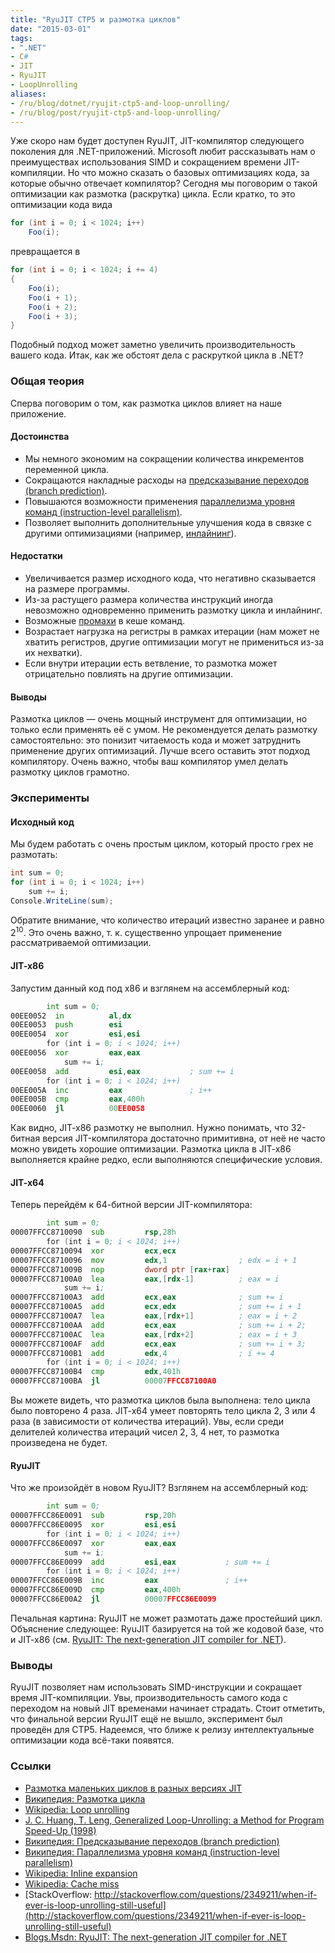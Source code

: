 ```yaml
---
title: "RyuJIT CTP5 и размотка циклов"
date: "2015-03-01"
tags:
- ".NET"
- C#
- JIT
- RyuJIT
- LoopUnrolling
aliases:
- /ru/blog/dotnet/ryujit-ctp5-and-loop-unrolling/
- /ru/blog/post/ryujit-ctp5-and-loop-unrolling/
---
```


Уже скоро нам будет доступен RyuJIT, JIT-компилятор следующего поколения для .NET-приложений. Microsoft любит рассказывать нам о преимуществах использования SIMD и сокращением времени JIT-компиляции. Но что можно сказать о базовых оптимизациях кода, за которые обычно отвечает компилятор? Сегодня мы поговорим о такой оптимизации как размотка (раскрутка) цикла. Если кратко, то это оптимизации кода вида

```cs
for (int i = 0; i < 1024; i++)
    Foo(i);
```

превращается в

```cs
for (int i = 0; i < 1024; i += 4)
{
    Foo(i);
    Foo(i + 1);
    Foo(i + 2);
    Foo(i + 3);
}
```

Подобный подход может заметно увеличить производительность вашего кода. Итак, как же обстоят дела с раскруткой цикла в .NET?

<!--more-->

### Общая теория

Сперва поговорим о том, как размотка циклов влияет на наше приложение.

#### Достоинства

* Мы немного экономим на сокращении количества инкрементов переменной цикла.
* Сокращаются накладные расходы на [предсказывание переходов (branch prediction)](https://ru.wikipedia.org/wiki/%D0%9F%D1%80%D0%B5%D0%B4%D1%81%D0%BA%D0%B0%D0%B7%D0%B0%D1%82%D0%B5%D0%BB%D1%8C_%D0%BF%D0%B5%D1%80%D0%B5%D1%85%D0%BE%D0%B4%D0%BE%D0%B2).
* Повышаются возможности применения [параллелизма уровня команд (instruction-level parallelism)](https://ru.wikipedia.org/wiki/%D0%9F%D0%B0%D1%80%D0%B0%D0%BB%D0%BB%D0%B5%D0%BB%D0%B8%D0%B7%D0%BC_%D0%BD%D0%B0_%D1%83%D1%80%D0%BE%D0%B2%D0%BD%D0%B5_%D0%BA%D0%BE%D0%BC%D0%B0%D0%BD%D0%B4).
* Позволяет выполнить дополнительные улучшения кода в связке с другими оптимизациями (например, [инлайнинг](http://en.wikipedia.org/wiki/Inline_expansion)).

#### Недостатки

* Увеличивается размер исходного кода, что негативно сказывается на размере программы.
* Из-за растущего размера количества инструкций иногда невозможно одновременно применить размотку цикла и инлайнинг.
* Возможные [промахи](http://en.wikipedia.org/wiki/CPU_cache#Cache_miss) в кеше команд.
* Возрастает нагрузка на регистры в рамках итерации (нам может не хватить регистров, другие оптимизации могут не примениться из-за их нехватки).
* Если внутри итерации есть ветвление, то размотка может отрицательно повлиять на другие оптимизации.

#### Выводы

Размотка циклов — очень мощный инструмент для оптимизации, но только если применять её с умом. Не рекомендуется делать размотку самостоятельно: это понизит читаемость кода и может затруднить применение других оптимизаций. Лучше всего оставить этот подход компилятору. Очень важно, чтобы ваш компилятор умел делать размотку циклов грамотно.

### Эксперименты

#### Исходный код

Мы будем работать с очень простым циклом, который просто грех не размотать:

```cs
int sum = 0;
for (int i = 0; i < 1024; i++)
    sum += i;
Console.WriteLine(sum);
```

Обратите внимание, что количество итераций известно заранее и равно 2<sup>10</sup>. Это очень важно, т. к. существенно упрощает применение рассматриваемой оптимизации.

#### JIT-x86

Запустим данный код под x86 и взглянем на ассемблерный код:

```asm
        int sum = 0;                    
00EE0052  in          al,dx             
00EE0053  push        esi               
00EE0054  xor         esi,esi           
        for (int i = 0; i < 1024; i++)  
00EE0056  xor         eax,eax           
            sum += i;                   
00EE0058  add         esi,eax           ; sum += i
        for (int i = 0; i < 1024; i++)  
00EE005A  inc         eax               ; i++
00EE005B  cmp         eax,400h          
00EE0060  jl          00EE0058          
```

Как видно, JIT-x86 размотку не выполнил. Нужно понимать, что 32-битная версия JIT-компилятора достаточно примитивна, от неё не часто можно увидеть хорошие оптимизации. Размотка цикла в JIT-x86 выполняется крайне редко, если выполняются специфические условия.

#### JIT-x64

Теперь перейдём к 64-битной версии JIT-компилятора:

```asm
        int sum = 0;                               
00007FFCC8710090  sub         rsp,28h              
        for (int i = 0; i < 1024; i++)             
00007FFCC8710094  xor         ecx,ecx              
00007FFCC8710096  mov         edx,1                ; edx = i + 1
00007FFCC871009B  nop         dword ptr [rax+rax]  
00007FFCC87100A0  lea         eax,[rdx-1]          ; eax = i
            sum += i;                              
00007FFCC87100A3  add         ecx,eax              ; sum += i
00007FFCC87100A5  add         ecx,edx              ; sum += i + 1
00007FFCC87100A7  lea         eax,[rdx+1]          ; eax = i + 2
00007FFCC87100AA  add         ecx,eax              ; sum += i + 2;
00007FFCC87100AC  lea         eax,[rdx+2]          ; eax = i + 3
00007FFCC87100AF  add         ecx,eax              ; sum += i + 3;
00007FFCC87100B1  add         edx,4                ; i += 4
        for (int i = 0; i < 1024; i++)             
00007FFCC87100B4  cmp         edx,401h             
00007FFCC87100BA  jl          00007FFCC87100A0     
```

Вы можете видеть, что размотка циклов была выполнена: тело цикла было повторено 4 раза. JIT-x64 умеет повторять тело цикла 2, 3 или 4 раза (в зависимости от количества итераций). Увы, если среди делителей количества итераций чисел 2, 3, 4 нет, то размотка произведена не будет.

#### RyuJIT

Что же произойдёт в новом RyuJIT? Взглянем на ассемблерный код:

```asm
        int sum = 0;                            
00007FFCC86E0091  sub         rsp,20h           
00007FFCC86E0095  xor         esi,esi           
        for (int i = 0; i < 1024; i++)          
00007FFCC86E0097  xor         eax,eax           
            sum += i;                           
00007FFCC86E0099  add         esi,eax           ; sum += i
        for (int i = 0; i < 1024; i++)          
00007FFCC86E009B  inc         eax               ; i++
00007FFCC86E009D  cmp         eax,400h          
00007FFCC86E00A2  jl          00007FFCC86E0099  
```

Печальная картина: RyuJIT не может размотать даже простейший цикл. Объяснение следующее: RyuJIT базируется на той же кодовой базе, что и JIT-x86 (см. [RyuJIT: The next-generation JIT compiler for .NET](http://blogs.msdn.com/b/dotnet/archive/2013/09/30/ryujit-the-next-generation-jit-compiler.aspx)).

### Выводы

RyuJIT позволяет нам использовать SIMD-инструкции и сокращает время JIT-компиляции. Увы, производительность самого кода с переходом на новый JIT временами начинает страдать. Стоит отметить, что финальной версии RyuJIT ещё не вышло, эксперимент был проведён для CTP5. Надеемся, что ближе к релизу интеллектуальные оптимизации кода всё-таки появятся.

### Ссылки

* [Размотка маленьких циклов в разных версиях JIT](http://aakinshin.net/ru/blog/dotnet/unrolling-of-small-loops-in-different-jit-versions/)
* [Википедия: Размотка цикла](https://ru.wikipedia.org/wiki/%D0%A0%D0%B0%D0%B7%D0%BC%D0%BE%D1%82%D0%BA%D0%B0_%D1%86%D0%B8%D0%BA%D0%BB%D0%B0)
* [Wikipedia: Loop unrolling](http://en.wikipedia.org/wiki/Loop_unrolling)
* [J. C. Huang, T. Leng, Generalized Loop-Unrolling: a Method for Program Speed-Up (1998)](https://www.researchgate.net/publication/2449271_Generalized_Loop-Unrolling_a_Method_for_Program_Speed-Up)
* [Википедия: Предсказывание переходов (branch prediction)](https://ru.wikipedia.org/wiki/%D0%9F%D1%80%D0%B5%D0%B4%D1%81%D0%BA%D0%B0%D0%B7%D0%B0%D1%82%D0%B5%D0%BB%D1%8C_%D0%BF%D0%B5%D1%80%D0%B5%D1%85%D0%BE%D0%B4%D0%BE%D0%B2)
* [Википедия: Параллелизма уровня команд (instruction-level parallelism)](https://ru.wikipedia.org/wiki/%D0%9F%D0%B0%D1%80%D0%B0%D0%BB%D0%BB%D0%B5%D0%BB%D0%B8%D0%B7%D0%BC_%D0%BD%D0%B0_%D1%83%D1%80%D0%BE%D0%B2%D0%BD%D0%B5_%D0%BA%D0%BE%D0%BC%D0%B0%D0%BD%D0%B4)
* [Wikipedia: Inline expansion](http://en.wikipedia.org/wiki/Inline_expansion)
* [Wikipedia: Cache miss](http://en.wikipedia.org/wiki/CPU_cache#Cache_miss)
* [StackOverflow: http://stackoverflow.com/questions/2349211/when-if-ever-is-loop-unrolling-still-useful](http://stackoverflow.com/questions/2349211/when-if-ever-is-loop-unrolling-still-useful)
* [Blogs.Msdn: RyuJIT: The next-generation JIT compiler for .NET](http://blogs.msdn.com/b/dotnet/archive/2013/09/30/ryujit-the-next-generation-jit-compiler.aspx)